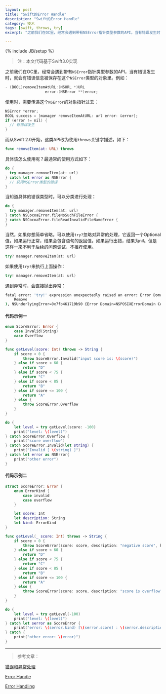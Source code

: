 ```yaml
---
layout: post
title: "Swift的Error Handle"
description: "Swift的Error Handle"
category: 技术
tags: [swift, throws, try]
excerpt: "之前我们在OC里，经常会遇到带有NSError指针类型参数的API，当有错误发生时，就会有错误信息被保存在这个NSError类型的对象里。"

---
```

{% include JB/setup %}

> 注：本文代码基于Swift3.0实现

之前我们在OC里，经常会遇到带有`NSError`指针类型参数的API，当有错误发生时，就会有错误信息被保存在这个`NSError`类型的对象里。例如：

```objective-c
- (BOOL)removeItemAtURL:(NSURL *)URL
                  error:(NSError **)error;
```

使用时，需要传递这个`NSError`的对象指针过去：

```objective-c
NSError *error;
BOOL success = [manager removeItemAtURL: url error: &error];
if (error != nil) {
  // 有错误发生
}
```

而从Swift 2.0开始，这类API改为使用`throws`关键字描述，如下：

```swift
func removeItem(at: URL) throws
```

具体该怎么使用呢？最通常的使用方式如下：

```swift
do {
  try manager.removeItem(at: url)
} catch let error as NSError {
  // 获得NSError类型的错误
}
```

当知道具体的错误类型时，可以分类进行处理：

``` swift
do {
  try manager.removeItem(at: url)
} catch NSCocoaError.fileNoSuchFileError {
} catch NSCocoaError.fileReadInvalidFileNameError {
}
```

当然，如果你想简单省略，可以使用`try?`忽略对异常的处理，它返回一个Optional值，如果运行正常，结果会包含语句的返回值，如果运行出错，结果为nil。但是这样一来不利于后续的问题调试，不推荐使用。

``` swift
try? manager.removeItem(at: url)
```

如果使用`try!`来执行上面操作：

```swift
try! manager.removeItem(at: url)
```

遇到异常时，会直接抛出异常：

```sh
fatal error: 'try!' expression unexpectedly raised an error: Error Domain=NSCocoaErrorDomain Code=4 "“copyed.txt” couldn’t be removed." UserInfo={NSFilePath=/var/folders/.../Documents/copyed.txt, NSUserStringVariant=(
    Remove
), NSUnderlyingError=0x7fb461719b90 {Error Domain=NSPOSIXErrorDomain Code=2 "No such file or directory"}}: file /Library/Caches/com.apple.xbs/Sources/swiftlang/swiftlang-800.0.30/src/swift/stdlib/public/core/ErrorType.swift, line 149
```

#### 代码示例一

```swift
enum ScoreError: Error {
    case Invalid(String)
    case Overflow
}

func getLevel(score: Int) throws -> String {
    if score < 0 {
        throw ScoreError.Invalid("input score is: \(score)")
    } else if score < 60 {
        return "D"
    } else if score < 75 {
        return "C"
    } else if score < 85 {
        return "B"
    } else if score <= 100 {
        return "A"
    } else {
        throw ScoreError.Overflow
    }
}

do {
    let level = try getLevel(score: -100)
    print("level: \(level)")
} catch ScoreError.Overflow {
    print("score overflow")
} catch ScoreError.Invalid(let string) {
    print("Invalid [ \(string) ]")
} catch let error as NSError{
    print("other error")
}
```

#### 代码示例二

```swift
struct ScoreError: Error {
    enum ErrorKind {
        case invalid
        case overflow
    }

    let score: Int
    let description: String
    let kind: ErrorKind
}

func getLevel(_ score: Int) throws -> String {
    if score < 0 {
        throw ScoreError(score: score, description: "negative score", kind: .invalid)
    } else if score < 60 {
        return "D"
    } else if score < 75 {
        return "C"
    } else if score < 85 {
        return "B"
    } else if score <= 100 {
        return "A"
    } else {
        throw ScoreError(score: score, description: "score is overflow", kind: .overflow)
    }
}

do {
    let level = try getLevel(-100)
    print("level: \(level)")
} catch let serror as ScoreError {
    print("error: \(serror.kind) [\(serror.score) : \(serror.description)]")
} catch {
    print("other error: \(error)")
}
```
-----

> 参考文章：

[错误和异常处理](http://swifter.tips/error-handle/)

[Error Handle](https://developer.apple.com/library/prerelease/content/documentation/Swift/Conceptual/BuildingCocoaApps/AdoptingCocoaDesignPatterns.html)

[Error Handling](https://developer.apple.com/library/prerelease/content/documentation/Swift/Conceptual/Swift_Programming_Language/ErrorHandling.html#//apple_ref/doc/uid/TP40014097-CH42-ID508)
